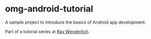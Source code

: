 omg-android-tutorial
==================

A sample project to introduce the basics of Android app development. 

Part of a tutorial series at [Ray Wenderlich](www.raywenderlich.com).
